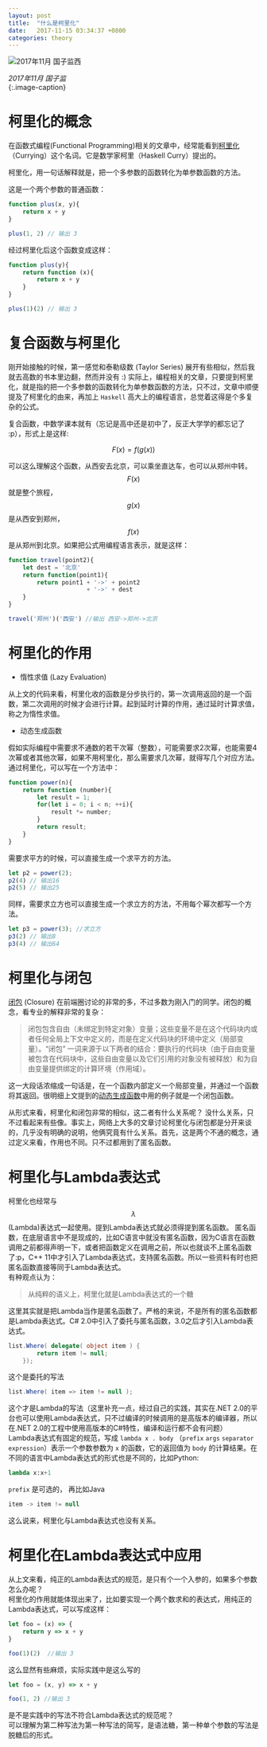 ```yaml
---
layout: post
title:  "什么是柯里化"
date:   2017-11-15 03:34:37 +0800
categories: theory
---
```


![2017年11月 国子监西](http://upload-images.jianshu.io/upload_images/1335634-3083f915ae598d6e.jpg?imageMogr2/auto-orient/strip%7CimageView2/2/w/1240)

*2017年11月 国子监*  
{:.image-caption}      
    
# 柯里化的概念
在函数式编程(Functional Programming)相关的文章中，经常能看到[柯里化](https://baike.baidu.com/item/%E6%9F%AF%E9%87%8C%E5%8C%96/10350525?fr=aladdin) （Currying）这个名词。它是数学家柯里（Haskell Curry）提出的。

柯里化，用一句话解释就是，把一个多参数的函数转化为单参数函数的方法。

这是一个两个参数的普通函数：
```js
function plus(x, y){
    return x + y
}

plus(1, 2) // 输出 3
```

经过柯里化后这个函数变成这样：
```js
function plus(y){
    return function (x){
        return x + y
    }
}

plus(1)(2) // 输出 3
```
# 复合函数与柯里化

刚开始接触的时候，第一感觉和泰勒级数 (Taylor Series) 展开有些相似，然后我就去高数的书本里边翻，然而并没有 :) 实际上，编程相关的文章，只要提到柯里化，就是指的把一个多参数的函数转化为单参数函数的方法，只不过，文章中顺便提及了柯里化的由来，再加上 `Haskell` 高大上的编程语言，总觉着这得是个多复杂的公式。

复合函数，中数学课本就有（忘记是高中还是初中了，反正大学学的都忘记了 :p），形式上是这样:  

  $$F(x) = f(g(x))$$ 

可以这么理解这个函数，从西安去北京，可以乘坐直达车，也可以从郑州中转。$$F(x)$$就是整个旅程，$$g(x)$$是从西安到郑州，$$f(x)$$是从郑州到北京。如果把公式用编程语言表示，就是这样：
```js
function travel(point2){
    let dest = '北京'
    return function(point1){
        return point1 + '->' + point2 
                      + '->' + dest
    }
}

travel('郑州')('西安') //输出 西安->郑州->北京
```
# 柯里化的作用

+ 惰性求值 (Lazy Evaluation)  

从上文的代码来看，柯里化收的函数是分步执行的，第一次调用返回的是一个函数，第二次调用的时候才会进行计算。起到延时计算的作用，通过延时计算求值，称之为惰性求值。

+ 动态生成函数  

假如实际编程中需要求不通数的若干次幂（整数），可能需要求2次幂，也能需要4次幂或者其他次幂，如果不用柯里化，那么需要求几次幂，就得写几个对应方法。通过柯里化，可以写在一个方法中：

```js
function power(n){
    return function (number){
        let result = 1;
        for(let i = 0; i < n; ++i){
            result *= number;
        }
        return result;
    }
}
```
需要求平方的时候，可以直接生成一个求平方的方法。
```js
let p2 = power(2); 
p2(4) // 输出16
p2(5) // 输出25
```

同样，需要求立方也可以直接生成一个求立方的方法，不用每个幂次都写一个方法。
```js
let p3 = power(3); //求立方
p3(2) // 输出8
p3(4) // 输出64
```

# 柯里化与闭包

[闭包](https://baike.baidu.com/item/%E9%97%AD%E5%8C%85/10908873?fr=aladdin) (Closure) 在前端圈讨论的非常的多，不过多数为刚入门的同学。闭包的概念，看专业的解释非常的复杂：
>闭包包含自由（未绑定到特定对象）变量；这些变量不是在这个代码块内或者任何全局上下文中定义的，而是在定义代码块的环境中定义（局部变量）。“闭包” 一词来源于以下两者的结合：要执行的代码块（由于自由变量被包含在代码块中，这些自由变量以及它们引用的对象没有被释放）和为自由变量提供绑定的计算环境（作用域）。   

这一大段话浓缩成一句话是，在一个函数内部定义一个局部变量，并通过一个函数将其返回。很明细上文提到的[动态生成函数](#柯里化的作用)中用的例子就是一个闭包函数。


从形式来看，柯里化和闭包非常的相似，这二者有什么关系呢？
没什么关系，只不过看起来有些像。事实上，网络上大多的文章讨论柯里化与闭包都是分开来谈的，几乎没有明确的说明，他俩究竟有什么关系。首先，这是两个不通的概念，通过定义来看，作用也不同。只不过都用到了匿名函数。

# 柯里化与Lambda表达式

柯里化也经常与$$λ$$ (Lambda)表达式一起使用。提到Lambda表达式就必须得提到匿名函数。
匿名函数，在底层语言中不是现成的，比如C语言中就没有匿名函数，因为C语言在函数调用之前都得声明一下，或者把函数定义在调用之前，所以也就谈不上匿名函数了:p，C++ 11中才引入了Lambda表达式，支持匿名函数。所以一些资料有时也把匿名函数直接等同于Lambda表达式。  
有种观点认为：
>从纯粹的语义上，柯里化就是Lambda表达式的一个糖  

这里其实就是把Lambda当作是匿名函数了。严格的来说，不是所有的匿名函数都是Lambda表达式。C# 2.0中引入了委托与匿名函数，3.0之后才引入Lambda表达式。

```c#
list.Where( delegate( object item ) { 
        return item != null; 
    });
```
这个是委托的写法
```c#
list.Where( item => item != null );
```
这个才是Lambda的写法（这里补充一点，经过自己的实践，其实在.NET 2.0的平台也可以使用Lambda表达式，只不过编译的时候调用的是高版本的编译器，所以在.NET 2.0的工程中使用高版本的C#特性，编译和运行都不会有问题）  
Lambda表达式有固定的规范，写成 `lambda x . body` （`prefix` `args` `separator` `expression`）表示一个参数参数为 `x` 的函数，它的返回值为 `body` 的计算结果。在不同的语言中Lambda表达式的形式也是不同的，比如Python:  

```python
lambda x:x+1
```  
`prefix` 是可选的， 再比如Java  
```java
item -> item != null
```  

这么说来，柯里化与Lambda表达式也没有关系。  


# 柯里化在Lambda表达式中应用
从上文来看，纯正的Lambda表达式的规范，是只有个一个入参的，如果多个参数怎么办呢？  
柯里化的作用就能体现出来了，比如要实现一个两个数求和的表达式，用纯正的Lambda表达式，可以写成这样：  
```js
let foo = (x) => {
    return y => x + y
}

foo(1)(2)  //输出 3
```
这么显然有些麻烦，实际实践中是这么写的
```js
let foo = (x, y) => x + y

foo(1, 2) //输出 3
```
是不是实践中的写法不符合Lambda表达式的规范呢？  
可以理解为第二种写法为第一种写法的简写，是语法糖，第一种单个参数的写法是脱糖后的形式。  







